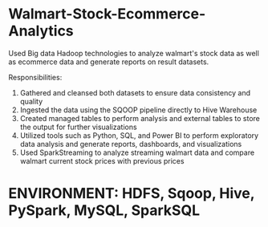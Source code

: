 # Walmart-Stock-Ecommerce-Analytics
Used Big data Hadoop technologies to analyze walmart's stock data as well as ecommerce data and generate reports on result datasets.

Responsibilities:
1. Gathered and cleansed both datasets to ensure data consistency and quality
2. Ingested the data using the SQOOP pipeline directly to Hive Warehouse 
3. Created managed tables to perform analysis and external tables to store the output for further visualizations
4. Utilized tools such as Python, SQL, and Power BI to perform exploratory data analysis and generate reports, dashboards, and visualizations
5. Used SparkStreaming to analyze streaming walmart data and compare walmart current stock prices with previous prices

# ENVIRONMENT: HDFS, Sqoop, Hive, PySpark, MySQL, SparkSQL
